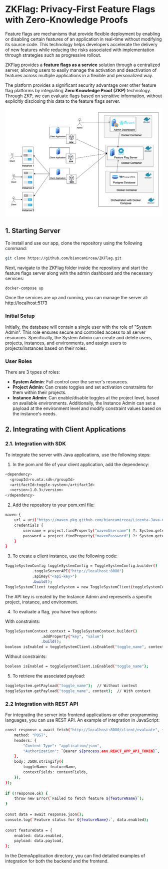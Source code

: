 # ZKFlag: Privacy-First Feature Flags with Zero-Knowledge Proofs

Feature flags are mechanisms that provide flexible deployment by 
enabling or disabling certain features of an application in real-time without modifying its source code. This technology helps developers accelerate the delivery of new features while reducing the risks associated with implementation through strategies such as progressive rollout.

ZKFlag provides a **feature flags as a service** solution through a centralized server, allowing users to easily manage the activation and deactivation of features across multiple applications in a flexible and personalized way.

The platform provides a significant security advantage over other feature flag platforms by integrating **Zero Knowledge Proof (ZKP)** technology. Through ZKP, we can evaluate flags based on sensitive information, without explicitly disclosing this data to the feature flags server.

<div align="center">
  <img src="./images/arhitecture_diagram.png" alt="Architecture Diagram" width="600">
</div>

## 1. Starting Server

To install and use our app, clone the repository using the following command:

```bash
git clone https://github.com/biancamircea/ZKFlag.git
```

Next, navigate to the ZKFlag folder inside the repository and start the feature flags server along with the admin dashboard and the necessary services:

```bash
docker-compose up
```

Once the services are up and running, you can manage the server at: http://localhost:5173

### Initial Setup
Initially, the database will contain a single user with the role of "System Admin". This role ensures secure and controlled access to all server resources. Specifically, the System Admin can create and delete users, projects, instances, and environments, and assign users to projects/instances based on their roles.

### User Roles

There are 3 types of roles:

- **System Admin**: Full control over the server's resources.
- **Project Admin**: Can create toggles and set activation constraints for them within their projects.
- **Instance Admin**: Can enable/disable toggles at the project level, based on available environments. Additionally, the Instance Admin can set a payload at the environment level and modify constraint values based on the instance's needs.

## 2. Integrating with Client Applications
### 2.1. Integration with SDK

To integrate the server with Java applications, use the following steps:

1. In the pom.xml file of your client application, add the dependency:
```bash
<dependency>
  <groupId>ro.mta.sdk</groupId>
  <artifactId>toggle-system</artifactId>
  <version>1.0.3</version>
</dependency>
```

2. Add the repository to your pom.xml file:

```bash
maven {
    url = uri("https://maven.pkg.github.com/biancamircea/Licenta-Java-Client")
    credentials {
        username = project.findProperty("mavenUsername") ?: System.getenv("MAVEN_USERNAME")
        password = project.findProperty("mavenPassword") ?: System.getenv("MAVEN_PASSWORD")
    }
}
```

3. To create a client instance, use the following code:

```bash
ToggleSystemConfig toggleSystemConfig = ToggleSystemConfig.builder()
            .toggleServerAPI("http://localhost:8080")
            .apiKey("<api-key>")
            .build();
ToggleSystemClient toggleSystem = new ToggleSystemClient(toggleSystemConfig);
```

The API key is created by the Instance Admin and represents a specific project, instance, and environment.

4. To evaluate a flag, you have two options:

With constraints:

```bash
ToggleSystemContext context = ToggleSystemContext.builder()
                .addProperty("key", "value")
                .build();
boolean isEnabled = toggleSystemClient.isEnabled("toggle_name", context);
```

Without constraints:

```bash
boolean isEnabled = toggleSystemClient.isEnabled("toggle_name");
```

5. To retrieve the associated payload:

```bash
toggleSystem.getPayload("toggle_name");  // Without context
toggleSystem.getPayload("toggle_name", context);  // With context
```

### 2.2 Integration with REST API

For integrating the server into frontend applications or other programming languages, you can use  REST API.
An example of integration in JavaScript:

```bash
const response = await fetch("http://localhost:8080/client/evaluate", {
    method: "POST",
    headers: {
        "Content-Type": "application/json",
        "Authorization": `Bearer ${process.env.REACT_APP_API_TOKEN}`,
    },
    body: JSON.stringify({
        toggleName: featureName,
        contextFields: contextFields,
    }),
});

if (!response.ok) {
    throw new Error(`Failed to fetch feature ${featureName}`);
}

const data = await response.json();
console.log(`Feature status for ${featureName}:`, data.enabled);

const featureData = {
    enabled: data.enabled,
    payload: data.payload,
};
```


In the DemoApplication directory, you can find detailed examples of integration for both the backend and the frontend.












